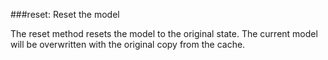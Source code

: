 
###reset: Reset the model

The reset method resets the model to the original state. The current model will be overwritten with the original copy from the cache.
